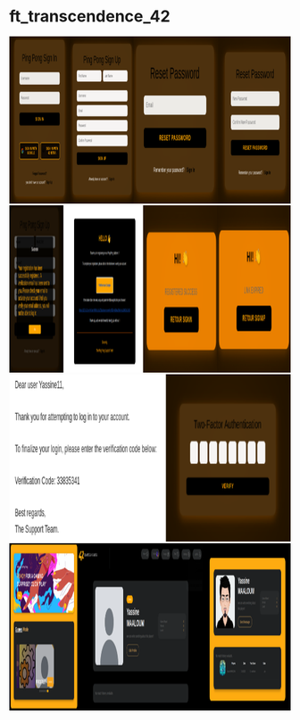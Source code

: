 # ft_transcendence_42


<img src="/image_project/authentification.png" alt="Texte alternatif" style="width: 100%; height: 300px;">
<img src="/image_project//signup.png" alt="Texte alternatif" style="width: 100%; height: 300px;">
<img src="/image_project/twofa.png" alt="Texte alternatif" style="width: 100%; height: 300px;">
<img src="/image_project/home_profile.png" alt="Texte alternatif" style="width: 100%; height: 300px;">
